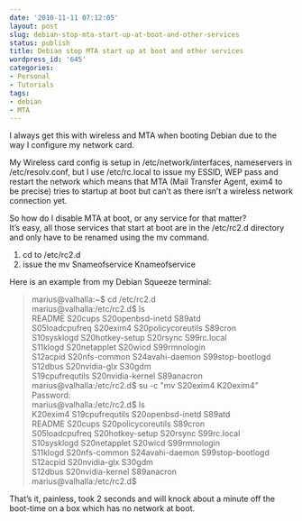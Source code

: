 ```yaml
---
date: '2010-11-11 07:12:05'
layout: post
slug: debian-stop-mta-start-up-at-boot-and-other-services
status: publish
title: Debian stop MTA start up at boot and other services
wordpress_id: '645'
categories:
- Personal
- Tutorials
tags:
- debian
- MTA
---
```


I always get this with wireless and MTA when booting Debian due to the way I configure my network card.




My Wireless card config is setup in /etc/network/interfaces, nameservers in /etc/resolv.conf, but I use /etc/rc.local to issue my ESSID, WEP pass and restart the network which means that MTA (Mail Transfer Agent, exim4 to be precise) tries to startup at boot but can’t as there isn’t a wireless network connection yet.




So how do I disable MTA at boot, or any service for that matter?  
It’s easy, all those services that start at boot are in the /etc/rc2.d directory and only have to be renamed using the mv command.




1. cd to /etc/rc2.d  
2. issue the mv Snameofservice Knameofservice




Here is an example from my Debian Squeeze terminal:  




> marius@valhalla:~$ cd /etc/rc2.d  
marius@valhalla:/etc/rc2.d$ ls  
README           S20cups           S20openbsd-inetd    S89atd  
S05loadcpufreq   S20exim4          S20policycoreutils  S89cron  
S10sysklogd      S20hotkey-setup   S20rsync            S99rc.local  
S11klogd         S20netapplet      S20wicd             S99rmnologin  
S12acpid         S20nfs-common     S24avahi-daemon     S99stop-bootlogd  
S12dbus          S20nvidia-glx     S30gdm  
S19cpufrequtils  S20nvidia-kernel  S89anacron  
marius@valhalla:/etc/rc2.d$ su -c "mv S20exim4 K20exim4"  
Password:   
marius@valhalla:/etc/rc2.d$ ls  
K20exim4        S19cpufrequtils   S20openbsd-inetd    S89atd  
README          S20cups           S20policycoreutils  S89cron  
S05loadcpufreq  S20hotkey-setup   S20rsync            S99rc.local  
S10sysklogd     S20netapplet      S20wicd             S99rmnologin  
S11klogd        S20nfs-common     S24avahi-daemon     S99stop-bootlogd  
S12acpid        S20nvidia-glx     S30gdm  
S12dbus         S20nvidia-kernel  S89anacron  
marius@valhalla:/etc/rc2.d$





That’s it, painless, took 2 seconds and will knock about a minute off the boot-time on a box which has no network at boot.
